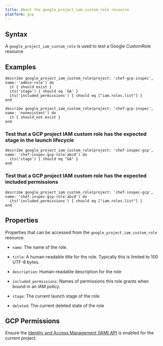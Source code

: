 ```yaml
---
title: About the google_project_iam_custom_role resource
platform: gcp
---
```


## Syntax
A `google_project_iam_custom_role` is used to test a Google CustomRole resource

## Examples
```
describe google_project_iam_custom_role(project: 'chef-gcp-inspec', name: 'admin-role') do
  it { should exist }
  its('stage') { should eq 'GA' }
  its('included_permissions') { should eq ["iam.roles.list"] }
end

describe google_project_iam_custom_role(project: 'chef-gcp-inspec', name: 'nonexistent') do
  it { should_not exist }
end
```

### Test that a GCP project IAM custom role has the expected stage in the launch lifecycle

    describe google_project_iam_custom_role(project: 'chef-inspec-gcp', name: 'chef-inspec-gcp-role-abcd') do
      its('stage') { should eq "GA" }
    end

### Test that a GCP project IAM custom role has the expected included permissions

    describe google_project_iam_custom_role(project: 'chef-inspec-gcp', name: 'chef-inspec-gcp-role-abcd') do
      its('included_permissions') { should eq ["iam.roles.list"] }
    end

## Properties
Properties that can be accessed from the `google_project_iam_custom_role` resource:


  * `name`: The name of the role.

  * `title`: A human-readable title for the role. Typically this is limited to 100 UTF-8 bytes.

  * `description`: Human-readable description for the role

  * `included_permissions`: Names of permissions this role grants when bound in an IAM policy.

  * `stage`: The current launch stage of the role.

  * `deleted`: The current deleted state of the role


## GCP Permissions

Ensure the [Identity and Access Management (IAM) API](https://console.cloud.google.com/apis/library/iam.googleapis.com/) is enabled for the current project.
